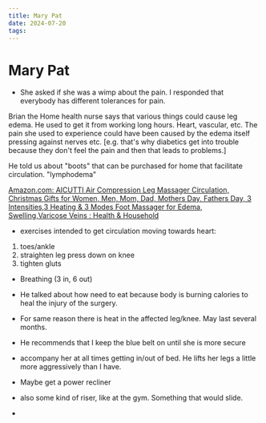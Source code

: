 ```yaml
---
title: Mary Pat
date: 2024-07-20
tags: 
---
```

# Mary Pat

- She asked if she was a wimp about the pain. I responded that everybody has different tolerances for pain. 

Brian the Home health nurse says that various things could cause leg edema. He used to get it from working long hours. Heart, vascular, etc. The pain she used to experience could have been caused by the edema itself pressing against nerves etc. [e.g. that's why diabetics get into trouble because they don't feel the pain and then that leads to problems.]

He told us about "boots" that can be purchased for home that facilitate circulation. "lymphodema"

[Amazon.com: AICUTTI Air Compression Leg Massager Circulation, Christmas Gifts for Women, Men, Mom, Dad, Mothers Day, Fathers Day, 3 Intensities,3 Heating &amp; 3 Modes Foot Massager for Edema, Swelling,Varicose Veins : Health &amp; Household](https://www.amazon.com/Compression-Massager-Friends-Colleagues-Varicose/dp/B09F2XBP5B/ref=sr_1_3?crid=30X64JDRVY0R0&dib=eyJ2IjoiMSJ9.heuh6A-yGKu9s4eesTeyacQjh7Og_YHpbs1gq-Cf3uqt9SrXdhRyTOSLzEhTAqeUDZ6tjni05XXmA--eib2h0RT69zTEOu9YEYhCi6D6VU4MenVR4_AQF-rQEM9sSrSWI2IidSdmECNy6cHqLEa2Pv83hH-5xqJcq7MfspDmGUO0DjgHqUMQ5AYBz6PyJpPuo60aOueO8wZa8HazrhEXraUjdOOBVrcibcryJAxPx1sEvo_piQxpGa3xa4Vn6xHDOI9Jut0vxQ-Ql_f01-IVse9meydgOX66vW0vW7k9zxo.x_M1htvbRn5VN55IYODh8z4wnRAEf8exu5zLTgDUa44&dib_tag=se&keywords=lymph+press+pumps&qid=1721497118&sprefix=lymphapres%2Caps%2C111&sr=8-3 "Amazon.com: AICUTTI Air Compression Leg Massager Circulation, Christmas Gifts for Women, Men, Mom, Dad, Mothers Day, Fathers Day, 3 Intensities,3 Heating &amp; 3 Modes Foot Massager for Edema, Swelling,Varicose Veins : Health &amp; Household")


- exercises intended to get circulation moving towards heart:
1. toes/ankle
2. straighten leg press down on knee
3. tighten gluts

- Breathing (3 in, 6 out)
- He talked about how need to eat because body is burning calories to heal the injury of the surgery. 
- For same reason there is heat in the affected leg/knee. May last several months. 
- He recommends that I keep the blue belt on until she is more secure
- accompany her at all times getting in/out of bed. He lifts her legs a little more aggressively than I have.
- Maybe get a power recliner
- also some kind of riser, like at the gym. Something that would slide.

-
